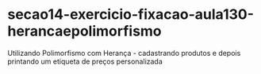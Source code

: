 # secao14-exercicio-fixacao-aula130-herancaepolimorfismo
Utilizando Polimorfismo com Herança - cadastrando produtos e depois printando um etiqueta de preços personalizada

